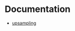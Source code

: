 # Documentation
- [upsampling](https://github.com/mousseinov/Image-Processing-Library/blob/master/docs/upsampling.md)
